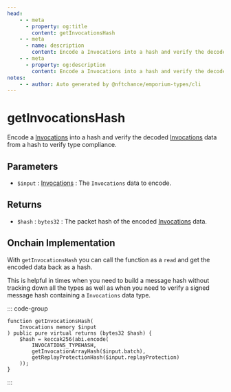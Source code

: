 ```yaml
---
head:
    - - meta
      - property: og:title
        content: getInvocationsHash
    - - meta
      - name: description
        content: Encode a Invocations into a hash and verify the decoded data to verify type compliance.
    - - meta
      - property: og:description
        content: Encode a Invocations into a hash and verify the decoded data to verify type compliance.
notes:
    - - author: Auto generated by @nftchance/emporium-types/cli
---
```

        
# getInvocationsHash

Encode a [Invocations](/generated/base-types/Invocations) into a hash and verify the decoded [Invocations](/generated/base-types/Invocations) data from a hash to verify type compliance.

## Parameters

- `$input` : [Invocations](/generated/base-types/Invocations) : The `Invocations` data to encode.

## Returns

- `$hash` : `bytes32` : The packet hash of the encoded [Invocations](/generated/base-types/Invocations) data.

## Onchain Implementation

With `getInvocationsHash` you can call the function as a `read` and get the encoded data back as a hash. 
        
This is helpful in times when you need to build a message hash without tracking down all the types as well as when you need to verify a signed message hash containing a `Invocations` data type.

::: code-group

``` solidity [Types.sol:getInvocationsHash]
function getInvocationsHash(
	Invocations memory $input
) public pure virtual returns (bytes32 $hash) {
	$hash = keccak256(abi.encode(
		INVOCATIONS_TYPEHASH,
		getInvocationArrayHash($input.batch),
		getReplayProtectionHash($input.replayProtection)
	));
}
``` 

:::